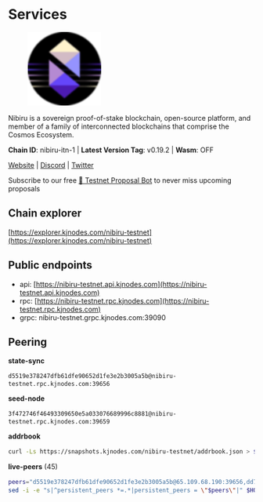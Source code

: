 # Services

<figure><img src="https://raw.githubusercontent.com/kj89/cosmos-images/main/logos/nibiru.png" width="150" alt=""><figcaption></figcaption></figure>

Nibiru is a sovereign proof-of-stake blockchain, open-source platform,  and member of a family of interconnected blockchains that comprise the Cosmos Ecosystem.

**Chain ID**: nibiru-itn-1 | **Latest Version Tag**: v0.19.2 | **Wasm**: OFF

[Website](https://nibiru.fi) | [Discord](https://discord.gg/nibiru) | [Twitter](https://twitter.com/NibiruChain)



Subscribe to our free [🤖 Testnet Proposal Bot](https://t.me/kjnodes_testnet_proposal_bot) to never miss upcoming proposals


## Chain explorer
[https://explorer.kjnodes.com/nibiru-testnet](https://explorer.kjnodes.com/nibiru-testnet)

## Public endpoints

* api: [https://nibiru-testnet.api.kjnodes.com](https://nibiru-testnet.api.kjnodes.com)
* rpc: [https://nibiru-testnet.rpc.kjnodes.com](https://nibiru-testnet.rpc.kjnodes.com)
* grpc: nibiru-testnet.grpc.kjnodes.com:39090

## Peering

**state-sync**

```text
d5519e378247dfb61dfe90652d1fe3e2b3005a5b@nibiru-testnet.rpc.kjnodes.com:39656
```

**seed-node**

```text
3f472746f46493309650e5a033076689996c8881@nibiru-testnet.rpc.kjnodes.com:39659
```

**addrbook**
```bash
curl -Ls https://snapshots.kjnodes.com/nibiru-testnet/addrbook.json > $HOME/.nibid/config/addrbook.json
```

**live-peers** (45)
```bash
peers="d5519e378247dfb61dfe90652d1fe3e2b3005a5b@65.109.68.190:39656,dd77acebf8880326ef05d1a6a97e0b1c18a3aad1@194.242.57.186:26656,b402b5605e266dc7844fd20223082d798fee5dec@34.172.227.227:26656,f093208f6cd6bea470cef7cc9dba1d4e12fd8284@38.242.153.85:26656,58c4f92775bc63621513ce145d58f239aec8c510@89.117.49.71:26656,afe25edd4b7515d5f013112166e157e4289177bb@95.217.35.186:46656,c95d317f1ac55d0eadc9f00ad0b14cbfa3a684be@167.172.178.32:26656,0e6ddde469e85dc5a5a45d64bdb64de1243bae93@65.21.7.104:26656,d9e6658501a6e99563916809aef1e978a261211b@149.102.141.140:26656,80c7465c2be002d00fc38c7c998d7450ad117e81@150.109.11.204:26656,3d80a624f658ec2793b63e7294702d4b52c18d70@75.119.134.229:26656,c392c231210000b8c9fd839810f2ea7ad5c3bede@185.209.223.111:26656,6c39e820bd7e8ea5afcf00974688884748c4aad6@5.189.174.145:26656,b1b591b5d577e42f857cfc1dc3b101c51f6e086c@80.85.242.71:26656,a96dcfdede0eac749917a1601a9a8d674e3380d0@149.102.157.139:26656,ead62954a88291828d243d3de081d62e44a0de19@31.220.81.234:26656,86a14d7255628f6199ec82540113c5ea81b5bda3@62.171.138.174:26656,046161f0f5d68d6f03715c6a78370f17dde4d7c6@185.130.113.171:26656,9b3df2d3730ea400834312e4f42f49d82cf5f0ab@144.76.118.130:26656,fa025a45a5c0fd2cc99ad1155a00589cfe6c9154@65.109.14.69:39656,bf7afb1ac763d27a065ad37e98ef1b2d3db76639@82.149.214.198:26656,db5c2eeea0521cf3b3d619e31c6b516a8b8ad829@144.91.127.69:26656,d8c2f902a690620a5393e6c40320623ccc900c98@185.233.192.38:26656,1a4643b6bf26c410b97c486b09c66366c9aaa36e@138.201.248.108:26656,f69080f2d78c9c7fef4bf2df235012734ee90cb9@35.230.146.53:26656,f4ff3881a8915dcbe800090963a58970c34aa094@109.172.45.7:26656,e3bcf7faf6efca24f6d0735bc96f67929a8164d3@164.90.217.176:26656,3fe49874e929fc14a0a1978759f22557ebe9e77d@109.205.183.52:26656,9a0efda9d4bf778a966ae973a59cfb22327e4052@143.110.160.174:26656,26747a3d8ea50b208302427aea75defa49e1a489@185.202.238.111:39656,b6b60748fe86c3e49acc9d36cd9890d04a95c4d2@75.119.139.73:26656,864a55c16e58054b591983afbaee3307aa4bf5dc@84.46.247.163:26656,580bfcd0d933932656e6e167acf59cd4d8492fc3@171.252.227.96:26656,1f2dc763163e36ad19ecf47ffe69db56f21199c5@109.123.243.85:26656,838b877d5110cc01bd6fb6488de47e635470bef0@185.197.194.238:26656,ae6c97b5d4928c936585f060c9e5794d5fa6577e@194.163.183.213:26656,fbfe7d9b7826406cb674e5b9170e1a2af47a898e@91.210.170.188:26656,d88eb958f18940d75add40b51d2a69295ed9e378@5.75.245.162:26656,6fefa7ece2ff81d1c228c31eda72692d9299d8bc@38.242.248.145:26656,6d18fa2a84396cff8616fda03689e856735d1b90@149.102.143.37:26656,63c350ff4e6cc8cd4eb93332b2014473c9db9d8f@83.229.83.167:26656,03f2491233ba3b355ad025da7e25a1ad6c15c704@38.242.201.204:26656,ae99caf00be07e9a5358b775c1f3ce1a2d97d152@38.242.234.37:26656,fb26e0b2ea196136f27d5bb2704b46d12f194495@164.92.202.21:26656,b6db16ab4d2dfd61d0be94df4738ce5f1913de11@212.41.9.98:26656"
sed -i -e "s|^persistent_peers *=.*|persistent_peers = \"$peers\"|" $HOME/.nibid/config/config.toml
```
